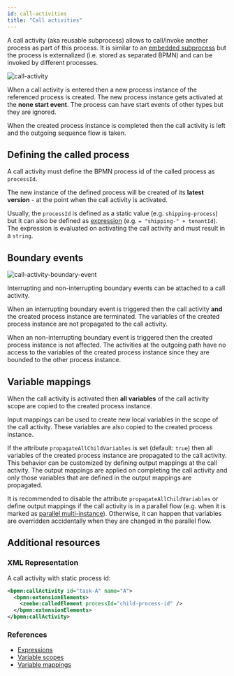 ```yaml
---
id: call-activities
title: "Call activities"
---
```


A call activity (aka reusable subprocess) allows to call/invoke another process as part of this process. It is similar to an [embedded subprocess](../embedded-subprocesses/embedded-subprocesses.md) but the process is externalized (i.e. stored as separated BPMN) and can be invoked by different processes.

![call-activity](assets/call-activities-example.png)

When a call activity is entered then a new process instance of the referenced process is created. The new process instance gets activated at the **none start event**. The process can have start events of other types but they are ignored.

When the created process instance is completed then the call activity is left and the outgoing sequence flow is taken.

## Defining the called process

A call activity must define the BPMN process id of the called process as `processId`.

The new instance of the defined process will be created of its **latest version** - at the point when the call activity is activated.

Usually, the `processId` is defined as a static value (e.g. `shipping-process`) but it can also be defined as [expression](/components/concepts/expressions.md) (e.g. `= "shipping-" + tenantId`). The expression is evaluated on activating the call activity and must result in a `string`.

## Boundary events

![call-activity-boundary-event](assets/call-activities-boundary-events.png)

Interrupting and non-interrupting boundary events can be attached to a call activity.

When an interrupting boundary event is triggered then the call activity **and** the created process instance are terminated. The variables of the created process instance are not propagated to the call activity.

When an non-interrupting boundary event is triggered then the created process instance is not affected. The activities at the outgoing path have no access to the variables of the created process instance since they are bounded to the other process instance.

## Variable mappings

When the call activity is activated then **all variables** of the call activity scope are copied to the created process instance.

Input mappings can be used to create new local variables in the scope of the call activity. These variables are also copied to the created process instance.

If the attribute `propagateAllChildVariables` is set (default: `true`) then all variables of the created process instance are propagated to the call activity. This behavior can be customized by defining output mappings at the call activity. The output mappings are applied on completing the call activity and only those variables that are defined in the output mappings are propagated.

It is recommended to disable the attribute `propagateAllChildVariables` or define output mappings if the call activity is in a parallel flow (e.g. when it is marked as [parallel multi-instance](../multi-instance/multi-instance.md#variable-mappings)). Otherwise, it can happen that variables are overridden accidentally when they are changed in the parallel flow.

## Additional resources

### XML Representation
A call activity with static process id:

```xml
<bpmn:callActivity id="task-A" name="A">
  <bpmn:extensionElements>
    <zeebe:calledElement processId="child-process-id" />
  </bpmn:extensionElements>
</bpmn:callActivity>
```

### References

- [Expressions](/components/concepts/expressions.md)
- [Variable scopes](/components/concepts/variables.md#variable-scopes)
- [Variable mappings](/components/concepts/variables.md#inputoutput-variable-mappings)
